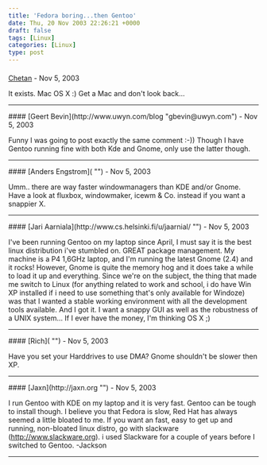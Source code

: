 ```yaml
---
title: 'Fedora boring...then Gentoo'
date: Thu, 20 Nov 2003 22:26:21 +0000
draft: false
tags: [Linux]
categories: [Linux]
type: post
---
```



#### 
[Chetan]( "") - <time datetime="2003-11-21 00:27:49">Nov 5, 2003</time>

It exists. Mac OS X :) Get a Mac and don't look back...
<hr />
#### 
[Geert Bevin](http://www.uwyn.com/blog "gbevin@uwyn.com") - <time datetime="2003-11-21 01:38:07">Nov 5, 2003</time>

Funny I was going to post exactly the same comment :-)) Though I have Gentoo running fine with both Kde and Gnome, only use the latter though.
<hr />
#### 
[Anders Engstrom]( "") - <time datetime="2003-11-21 01:51:18">Nov 5, 2003</time>

Umm.. there are way faster windowmanagers than KDE and/or Gnome. Have a look at fluxbox, windowmaker, icewm & Co. instead if you want a snappier X.
<hr />
#### 
[Jari Aarniala](http://www.cs.helsinki.fi/u/jaarnial/ "") - <time datetime="2003-11-21 02:16:12">Nov 5, 2003</time>

I've been running Gentoo on my laptop since April, I must say it is the best linux distribution i've stumbled on. GREAT package management. My machine is a P4 1,6GHz laptop, and I'm running the latest Gnome (2.4) and it rocks! However, Gnome is quite the memory hog and it does take a while to load it up and everything. Since we're on the subject, the thing that made me switch to Linux (for anything related to work and school, i do have Win XP installed if i need to use something that's only available for Windoze) was that I wanted a stable working environment with all the development tools available. And I got it. I want a snappy GUI as well as the robustness of a UNIX system... If I ever have the money, I'm thinking OS X ;)
<hr />
#### 
[Rich]( "") - <time datetime="2003-11-21 13:23:03">Nov 5, 2003</time>

Have you set your Harddrives to use DMA? Gnome shouldn't be slower then XP.
<hr />
#### 
[Jaxn](http://jaxn.org "") - <time datetime="2003-11-21 16:51:35">Nov 5, 2003</time>

I run Gentoo with KDE on my laptop and it is very fast. Gentoo can be tough to install though. I believe you that Fedora is slow, Red Hat has always seemed a little bloated to me. If you want an fast, easy to get up and running, non-bloated linux distro, go with slackware (http://www.slackware.org). i used Slackware for a couple of years before I switched to Gentoo. -Jackson
<hr />
